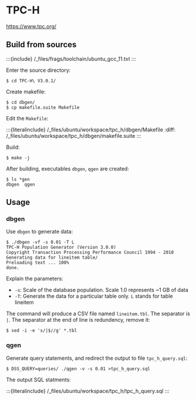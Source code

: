 # TPC-H

<https://www.tpc.org/>

## Build from sources

:::{include} /_files/frags/toolchain/ubuntu_gcc_11.txt
:::

Enter the source directory:

```console
$ cd TPC-H\ V3.0.1/
```

Create makefile:

```console
$ cd dbgen/
$ cp makefile.suite Makefile
```

Edit the `Makefile`:

:::{literalinclude} /_files/ubuntu/workspace/tpc_h/dbgen/Makefile
:diff: /_files/ubuntu/workspace/tpc_h/dbgen/makefile.suite
:::

Build:

```console
$ make -j
```

After building, executables `dbgen`, `qgen` are created:

```console
$ ls *gen
dbgen  qgen
```

## Usage

### dbgen

Use `dbgen` to generate data:

```console
$ ./dbgen -vf -s 0.01 -T L
TPC-H Population Generator (Version 3.0.0)
Copyright Transaction Processing Performance Council 1994 - 2010
Generating data for lineitem table/
Preloading text ... 100%
done.
```

Explain the parameters:

- `-s`: Scale of the database population. Scale 1.0 represents ~1 GB of data
- `-T`: Generate the data for a particular table only. `L` stands for table lineitem

The command will produce a CSV file named `lineitem.tbl`. The separator is `|`. The separator at the end of line is redundency, remove it:

```console
$ sed -i -e 's/|$//g' *.tbl
```

### qgen

Generate query statements, and redirect the output to file `tpc_h_query.sql`:

```console
$ DSS_QUERY=queries/ ./qgen -v -s 0.01 >tpc_h_query.sql
```

The output SQL statments:

:::{literalinclude} /_files/ubuntu/workspace/tpc_h/tpc_h_query.sql
:::

